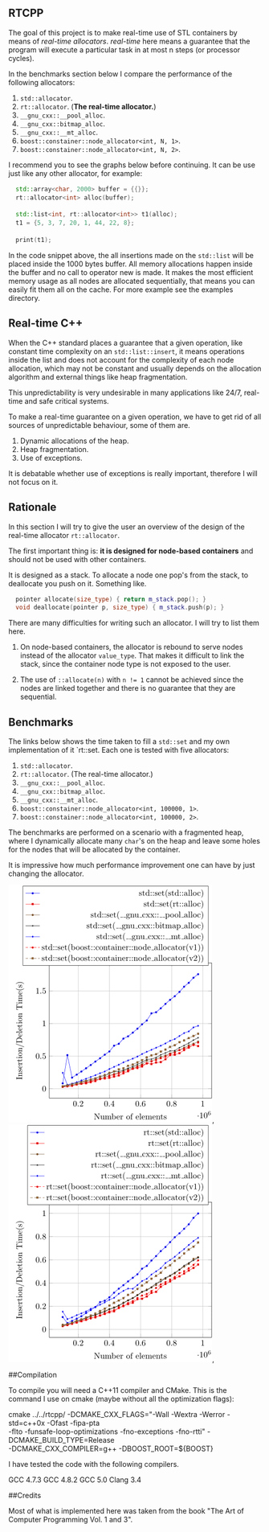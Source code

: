 ## RTCPP

  The goal of this project is to make real-time use of STL containers by
  means of *real-time allocators*.  *real-time* here means a guarantee that the
  program will execute a particular task in at most n steps (or processor
  cycles).
  
  In the benchmarks section below I compare the performance of the following
  allocators:

  1. `std::allocator`.
  2. `rt::allocator`. (**The real-time allocator.**)
  3. `__gnu_cxx::__pool_alloc`.
  4. `__gnu_cxx::bitmap_alloc`.
  5. `__gnu_cxx::__mt_alloc`.
  6. `boost::constainer::node_allocator<int, N, 1>`.
  7. `boost::constainer::node_allocator<int, N, 2>`.

  I recommend you to see the graphs below before continuing. It can be use just
  like any other allocator, for example:

```c++
  std::array<char, 2000> buffer = {{}};
  rt::allocator<int> alloc(buffer);

  std::list<int, rt::allocator<int>> t1(alloc);
  t1 = {5, 3, 7, 20, 1, 44, 22, 8};

  print(t1);
```
In the code snippet above, the all insertions made on the `std::list` will be
placed inside the 1000 bytes buffer. All memory allocations happen inside the
buffer and no call to operator new is made. It makes the most efficient memory
usage as all nodes are allocated sequentially, that means you can easily fit
them all on the cache.  For more example see the examples directory.

## Real-time C++

  When the C++ standard places a guarantee that a given operation, like
  constant time complexity on an `std::list::insert`, it means operations
  inside the list and does not account for the complexity of each node
  allocation, which may not be constant and usually depends on the allocation
  algorithm and external things like heap fragmentation.

  This unpredictability is very undesirable in many applications like 24/7,
  real-time and safe critical systems.

  To make a real-time guarantee on a given operation, we have to get rid of all
  sources of unpredictable behaviour, some of them are.
  
  1. Dynamic allocations of the heap.
  2. Heap fragmentation.
  3. Use of exceptions.

  It is debatable whether use of exceptions is really important, therefore I
  will not focus on it.

## Rationale

In this section I will try to give the user an overview of the design
of the real-time allocator `rt::allocator`.

The first important thing is: **it is designed for node-based containers**
and should not be used with other containers.

It is designed as a stack. To allocate a node one pop's from the stack,
to deallocate you  push on it. Something like.

```c++
  pointer allocate(size_type) { return m_stack.pop(); }
  void deallocate(pointer p, size_type) { m_stack.push(p); }
```

There are many difficulties for writing such an allocator. I will try to list
them here.

1. On node-based containers, the allocator is rebound to serve nodes instead
of the allocator `value_type`. That makes it difficult to link the stack, since
the container node type is not exposed to the user.

2. The use of `::allocate(n)` with `n != 1` cannot be achieved since the nodes
are linked together and there is no guarantee that they are sequential.

## Benchmarks

The links below shows the time taken to fill a `std::set` and my own
implementation of it `rt::set. Each one is tested with five allocators:

  1. `std::allocator`.
  2. `rt::allocator`. (The real-time allocator.)
  3. `__gnu_cxx::__pool_alloc`.
  4. `__gnu_cxx::bitmap_alloc`.
  5. `__gnu_cxx::__mt_alloc`.
  6. `boost::constainer::node_allocator<int, 100000, 1>`.
  7. `boost::constainer::node_allocator<int, 100000, 2>`.

  The benchmarks are performed on a scenario with a fragmented heap, where I
  dynamically allocate many `char`'s on the heap and leave some holes for the nodes
  that will be allocated by the container. 

  It is impressive how much performance improvement one can have by just
  changing the allocator.

![std::set insertion time](fig/std_set_insertion.png), ![rt::set insertion time](fig/rt_set_insertion.png),

##Compilation

  To compile you will need a C++11 compiler and CMake. This is the command I
  use on cmake (maybe without all the optimization flags):

  cmake ../../rtcpp/ -DCMAKE_CXX_FLAGS="-Wall -Wextra -Werror -std=c++0x -Ofast -fipa-pta \
  -flto -funsafe-loop-optimizations -fno-exceptions -fno-rtti" -DCMAKE_BUILD_TYPE=Release \
  -DCMAKE_CXX_COMPILER=g++ -DBOOST_ROOT=${BOOST}

  I have tested the code with the following compilers.

  GCC 4.7.3
  GCC 4.8.2
  GCC 5.0
  Clang 3.4

##Credits

Most of what is implemented here was taken from the book "The Art of Computer
Programming Vol. 1 and 3".

